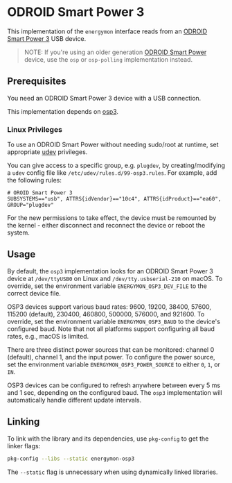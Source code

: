 # ODROID Smart Power 3

This implementation of the `energymon` interface reads from an [ODROID Smart Power 3](https://wiki.odroid.com/accessory/power_supply_battery/smartpower3) USB device.

> NOTE: If you're using an older generation [ODROID Smart Power](https://wiki.odroid.com/old_product/accessory/odroidsmartpower) device, use the `osp` or `osp-polling` implementation instead.


## Prerequisites

You need an ODROID Smart Power 3 device with a USB connection.

This implementation depends on [osp3](https://github.com/energymon/osp3/).


### Linux Privileges

To use an ODROID Smart Power without needing sudo/root at runtime, set appropriate [udev](https://en.wikipedia.org/wiki/Udev) privileges.

You can give access to a specific group, e.g. `plugdev`, by creating/modifying a `udev` config file like `/etc/udev/rules.d/99-osp3.rules`.
For example, add the following rules:

```
# OROID Smart Power 3
SUBSYSTEMS=="usb", ATTRS{idVendor}=="10c4", ATTRS{idProduct}=="ea60", GROUP="plugdev"
```

For the new permissions to take effect, the device must be remounted by the kernel - either disconnect and reconnect the device or reboot the system.


## Usage

By default, the `osp3` implementation looks for an ODROID Smart Power 3 device at `/dev/ttyUSB0` on Linux and `/dev/tty.usbserial-210` on macOS.
To override, set the environment variable `ENERGYMON_OSP3_DEV_FILE` to the correct device file.

OSP3 devices support various baud rates: 9600, 19200, 38400, 57600, 115200 (default), 230400, 460800, 500000, 576000, and 921600.
To override, set the environment variable `ENERGYMON_OSP3_BAUD` to the device's configured baud.
Note that not all platforms support configuring all baud rates, e.g., macOS is limited.

There are three distinct power sources that can be monitored: channel 0 (default), channel 1, and the input power.
To configure the power source, set the environment variable `ENERGYMON_OSP3_POWER_SOURCE` to either `0`, `1`, or `IN`.

OSP3 devices can be configured to refresh anywhere between every 5 ms and 1 sec, depending on the configured baud.
The `osp3` implementation will automatically handle different update intervals.


## Linking

To link with the library and its dependencies, use `pkg-config` to get the linker flags:

```sh
pkg-config --libs --static energymon-osp3
```

The `--static` flag is unnecessary when using dynamically linked libraries.
